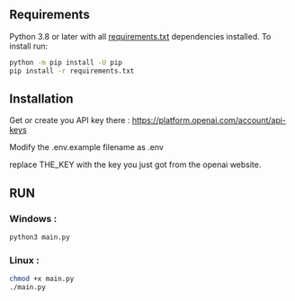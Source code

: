 ## Requirements

Python 3.8 or later with all [requirements.txt](https://github.com/DanielRicklin/chatGPT/blob/main/requirements.txt) dependencies installed. To install run:

```bash
python -m pip install -U pip
pip install -r requirements.txt
```

## Installation

Get or create you API key there : https://platform.openai.com/account/api-keys

Modify the .env.example filename as .env

replace THE_KEY with the key you just got from the openai website.

## RUN

### Windows :
```bash
python3 main.py
```

### Linux :
```bash
chmod +x main.py
./main.py
```